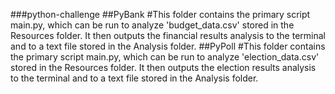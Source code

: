 ###python-challenge
##PyBank
#This folder contains the primary script main.py, which can be run to analyze 'budget_data.csv' stored in the Resources folder. It then outputs the financial results analysis to the terminal and to a text file stored in the Analysis folder.
##PyPoll
#This folder contains the primary script main.py, which can be run to analyze 'election_data.csv' stored in the Resources folder. It then outputs the election results analysis to the terminal and to a text file stored in the Analysis folder.